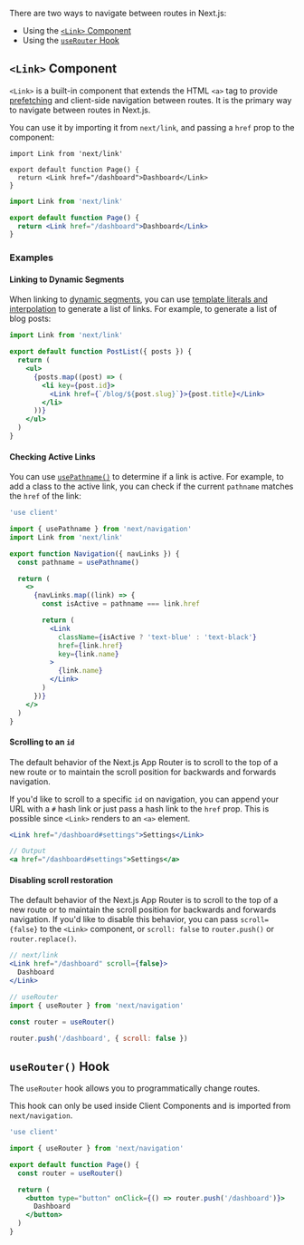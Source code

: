 
There are two ways to navigate between routes in Next.js:

- Using the [`<Link>` Component](#link-component)
- Using the [`useRouter` Hook](#userouter-hook)


## `<Link>` Component

`<Link>` is a built-in component that extends the HTML `<a>` tag to provide [prefetching](#1-prefetching) and client-side navigation between routes. It is the primary way to navigate between routes in Next.js.

You can use it by importing it from `next/link`, and passing a `href` prop to the component:

```tsx filename="app/page.tsx" switcher
import Link from 'next/link'

export default function Page() {
  return <Link href="/dashboard">Dashboard</Link>
}
```

```jsx filename="app/page.js" switcher
import Link from 'next/link'

export default function Page() {
  return <Link href="/dashboard">Dashboard</Link>
}
```

### Examples

#### Linking to Dynamic Segments

When linking to [dynamic segments](/docs/app/building-your-application/routing/dynamic-routes), you can use [template literals and interpolation](https://developer.mozilla.org/docs/Web/JavaScript/Reference/Template_literals) to generate a list of links. For example, to generate a list of blog posts:

```jsx filename="app/blog/PostList.js"
import Link from 'next/link'

export default function PostList({ posts }) {
  return (
    <ul>
      {posts.map((post) => (
        <li key={post.id}>
          <Link href={`/blog/${post.slug}`}>{post.title}</Link>
        </li>
      ))}
    </ul>
  )
}
```

#### Checking Active Links

You can use [`usePathname()`](/docs/app/api-reference/functions/use-pathname) to determine if a link is active. For example, to add a class to the active link, you can check if the current `pathname` matches the `href` of the link:

```jsx filename="app/ui/Navigation.js"
'use client'

import { usePathname } from 'next/navigation'
import Link from 'next/link'

export function Navigation({ navLinks }) {
  const pathname = usePathname()

  return (
    <>
      {navLinks.map((link) => {
        const isActive = pathname === link.href

        return (
          <Link
            className={isActive ? 'text-blue' : 'text-black'}
            href={link.href}
            key={link.name}
          >
            {link.name}
          </Link>
        )
      })}
    </>
  )
}
```

#### Scrolling to an `id`

The default behavior of the Next.js App Router is to scroll to the top of a new route or to maintain the scroll position for backwards and forwards navigation.

If you'd like to scroll to a specific `id` on navigation, you can append your URL with a `#` hash link or just pass a hash link to the `href` prop. This is possible since `<Link>` renders to an `<a>` element.

```jsx
<Link href="/dashboard#settings">Settings</Link>

// Output
<a href="/dashboard#settings">Settings</a>
```

#### Disabling scroll restoration

The default behavior of the Next.js App Router is to scroll to the top of a new route or to maintain the scroll position for backwards and forwards navigation. If you'd like to disable this behavior, you can pass `scroll={false}` to the `<Link>` component, or `scroll: false` to `router.push()` or `router.replace()`.

```jsx
// next/link
<Link href="/dashboard" scroll={false}>
  Dashboard
</Link>
```

```jsx
// useRouter
import { useRouter } from 'next/navigation'

const router = useRouter()

router.push('/dashboard', { scroll: false })
```

## `useRouter()` Hook

The `useRouter` hook allows you to programmatically change routes.

This hook can only be used inside Client Components and is imported from `next/navigation`.

```jsx filename="app/page.js"
'use client'

import { useRouter } from 'next/navigation'

export default function Page() {
  const router = useRouter()

  return (
    <button type="button" onClick={() => router.push('/dashboard')}>
      Dashboard
    </button>
  )
}
```




